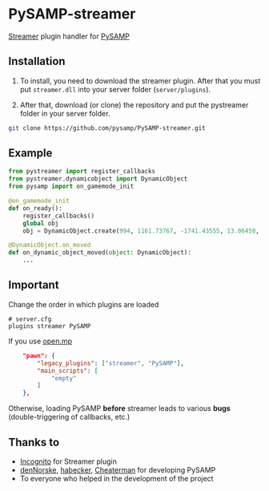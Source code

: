 # PySAMP-streamer

[Streamer](https://github.com/samp-incognito/samp-streamer-plugin) plugin handler for [PySAMP](https://github.com/pysamp/PySAMP)

## Installation

1. To install, you need to download the streamer plugin. After that you must put `streamer.dll` into your server folder (`server/plugins`).

2. After that, download (or clone) the repository and put the pystreamer folder in your server folder.

```bash
git clone https://github.com/pysamp/PySAMP-streamer.git
```

## Example

```python
from pystreamer import register_callbacks
from pystreamer.dynamicobject import DynamicObject
from pysamp import on_gamemode_init

@on_gamemode_init
def on_ready():
    register_callbacks()
    global obj
    obj = DynamicObject.create(994, 1161.73767, -1741.43555, 13.06450, 0.0, 0.0, 0.0)

@DynamicObject.on_moved
def on_dynamic_object_moved(object: DynamicObject):
    ...

```

## Important

Change the order in which plugins are loaded

```
# server.cfg
plugins streamer PySAMP
```
If you use [open.mp](https://www.open.mp/en)
```json
    "pawn": {
        "legacy_plugins": ["streamer", "PySAMP"],
        "main_scripts": [
            "empty"
        ]
    },
```

Otherwise, loading PySAMP **before** streamer leads to various **bugs** (double-triggering of callbacks, etc.)

## Thanks to

* [Incognito](https://github.com/samp-incognito) for Streamer plugin
* [denNorske](https://github.com/dennorske), [habecker](https://github.com/habecker), [Cheaterman](https://github.com/Cheaterman) for developing PySAMP
* To everyone who helped in the development of the project

